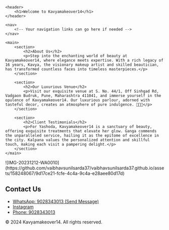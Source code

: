 <!DOCTYPE html>
<html lang="en">
<head>
    <meta charset="UTF-8">
    <meta name="viewport" content="width=device-width, initial-scale=1.0">
</head>
<body>

    <header>
        <h1>Welcome to Kavyamakeover14</h1>
    </header>

    <nav>
        <!-- Your navigation links can go here if needed -->
    </nav>

    <main>
        <section>
            <h2>About Us</h2>
            <p>Step into the enchanting world of beauty at Kavyamakeover14, where elegance meets expertise. With a rich legacy of 16 years, Kavya, the visionary makeup artist and skilled beautician, has transformed countless faces into timeless masterpieces.</p>
        </section>

        <section>
            <h2>Our Luxurious Venue</h2>
            <p>Visit our exquisite venue at S. No. 44/1, Off Sinhgad Rd, Vadgaon Budruk, Pune, Maharashtra 411041, and immerse yourself in the opulence of Kavyamakeover14. Our luxurious parlour, adorned with tasteful decor, creates an atmosphere of pure indulgence. 💄💅✨</p>
        </section>

        <section>
            <h2>Client Testimonials</h2>
            <p>For Yashoda, Kavyamakeover14 is a sanctuary of beauty, offering exquisite treatments that elevate her glow. Ganga commends the unparalleled service, hailing it as the epitome of excellence in the city. Kalpana values the personalized attention and skillful touch, making each visit a pampering delight.</p>
        </section>
    </main>

</body>
</html>
![IMG-20231212-WA0010](https://github.com/vaibhavsunilsarda37/vaibhavsunilsarda37.github.io/assets/158248067/9d17ce21-fcfe-4c4a-9c4a-e28aee80d17d)
<section>
    <h2>Contact Us</h2>
    <ul>
        <li><a href="https://wa.me/9028343013?text=Hello%20Kavyamakeover14" target="_blank">WhatsApp: 9028343013 (Send Message)</a></li>
        <li><a href="https://www.instagram.com/kavyamakeover14/" target="_blank">Instagram</a></li>
        <li><a href="tel:+9028343013" target="_blank">Phone: 9028343013</a></li>
    </ul>
</section>
<footer>
    <p>&copy; 2024 Kavyamakeover14. All rights reserved.</p>
</footer>
